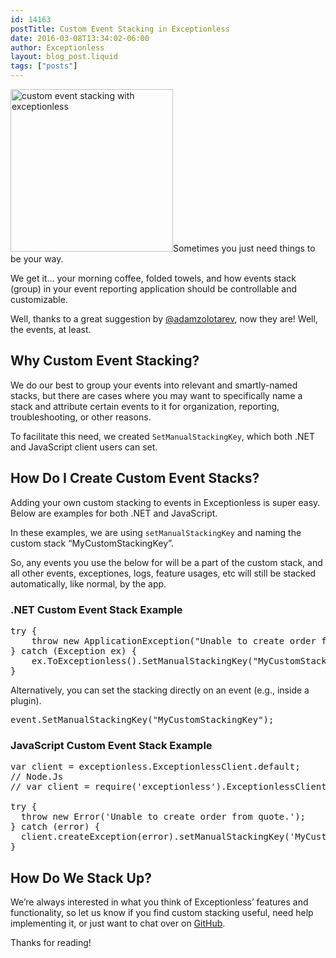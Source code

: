 ```yaml
---
id: 14163
postTitle: Custom Event Stacking in Exceptionless
date: 2016-03-08T13:34:02-06:00
author: Exceptionless
layout: blog_post.liquid
tags: ["posts"]
---
```

<img loading="lazy" class="alignright size-full wp-image-14180" src="http://exceptionless.com/assets/custom-event-stacking-graphicl.png" alt="custom event stacking with exceptionless" width="260" height="260" data-id="14180" srcset="/assets/custom-event-stacking-graphicl.png 260w, /assets/custom-event-stacking-graphicl-150x150.png 150w" sizes="(max-width: 260px) 100vw, 260px" />Sometimes you just need things to be your way.

We get it&#8230; your morning coffee, folded towels, and how events stack (group) in your event reporting application should be controllable and customizable.

Well, thanks to a great suggestion by <a href="https://github.com/adamzolotarev" target="_blank">@adamzolotarev</a>, now they are! Well, the events, at least.<!--more-->

## Why Custom Event Stacking?

We do our best to group your events into relevant and smartly-named stacks, but there are cases where you may want to specifically name a stack and attribute certain events to it for organization, reporting, troubleshooting, or other reasons.

To facilitate this need, we created `SetManualStackingKey`, which both .NET and JavaScript client users can set.

## How Do I Create Custom Event Stacks?

Adding your own custom stacking to events in Exceptionless is super easy. Below are examples for both .NET and JavaScript.

In these examples, we are using `setManualStackingKey` and naming the custom stack &#8220;MyCustomStackingKey&#8221;.

So, any events you use the below for will be a part of the custom stack, and all other events, exceptiones, logs, feature usages, etc will still be stacked automatically, like normal, by the app.

### .NET Custom Event Stack Example

<pre class="brush: csharp; title: ; notranslate" title="">try {
    throw new ApplicationException("Unable to create order from quote.");
} catch (Exception ex) {
    ex.ToExceptionless().SetManualStackingKey("MyCustomStackingKey").Submit();
}
</pre>

Alternatively, you can set the stacking directly on an event (e.g., inside a plugin).

<pre class="brush: csharp; title: ; notranslate" title="">event.SetManualStackingKey("MyCustomStackingKey");</pre>

### JavaScript Custom Event Stack Example

<pre class="brush: jscript; title: ; notranslate" title="">var client = exceptionless.ExceptionlessClient.default;
// Node.Js
// var client = require('exceptionless').ExceptionlessClient.default;

try {
  throw new Error('Unable to create order from quote.');
} catch (error) {
  client.createException(error).setManualStackingKey('MyCustomStackingKey').submit();
}</pre>

## How Do We Stack Up?

We&#8217;re always interested in what you think of Exceptionless&#8217; features and functionality, so let us know if you find custom stacking useful, need help implementing it, or just want to chat over on <a href="https://github.com/exceptionless" target="_blank">GitHub</a>.

Thanks for reading!
